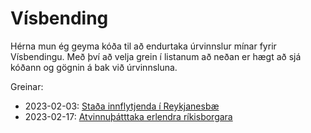 
<!-- README.md is generated from README.Rmd. Please edit that file -->

# Vísbending

Hérna mun ég geyma kóða til að endurtaka úrvinnslur mínar fyrir
Vísbendingu. Með því að velja grein í listanum að neðan er hægt að sjá
kóðann og gögnin á bak við úrvinnsluna.

Greinar:

- 2023-02-03: [Staða innflytjenda í
  Reykjanesbæ](https://github.com/bgautijonsson/visbending/tree/master/2023-02-03)
- 2023-02-17: [Atvinnuþátttaka erlendra
  ríkisborgara](https://github.com/bgautijonsson/visbending/tree/master/2023-02-17)
